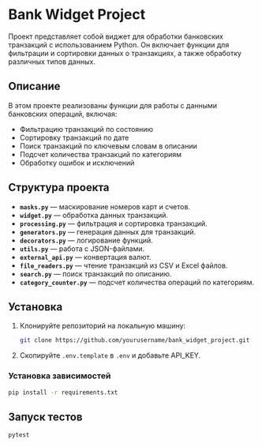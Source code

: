 # Bank Widget Project

Проект представляет собой виджет для обработки банковских транзакций с использованием Python. Он включает функции для фильтрации и сортировки данных о транзакциях, а также обработку различных типов данных.

## Описание

В этом проекте реализованы функции для работы с данными банковских операций, включая:
- Фильтрацию транзакций по состоянию
- Сортировку транзакций по дате
- Поиск транзакций по ключевым словам в описании
- Подсчет количества транзакций по категориям
- Обработку ошибок и исключений

## Структура проекта

- **`masks.py`** — маскирование номеров карт и счетов.
- **`widget.py`** — обработка данных транзакций.
- **`processing.py`** — фильтрация и сортировка транзакций.
- **`generators.py`** — генерация данных для транзакций.
- **`decorators.py`** — логирование функций.
- **`utils.py`** — работа с JSON-файлами.
- **`external_api.py`** — конвертация валют.
- **`file_readers.py`** — чтение транзакций из CSV и Excel файлов.
- **`search.py`** — поиск транзакций по описанию.
- **`category_counter.py`** — подсчет количества операций по категориям.

## Установка

1. Клонируйте репозиторий на локальную машину:
   ```bash
   git clone https://github.com/yourusername/bank_widget_project.git
   ```
2. Скопируйте `.env.template` в `.env` и добавьте API_KEY.

### Установка зависимостей
```bash
pip install -r requirements.txt
```

## Запуск тестов
```bash
pytest
```
